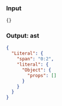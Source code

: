 ### Input
```js parse:expr
{}
```

### Output: ast
```json
{
  "Literal": {
    "span": "0:2",
    "literal": {
      "Object": {
        "props": []
      }
    }
  }
}
```

